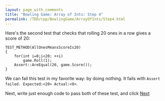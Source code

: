 ```yaml
---
layout: page_with_comments
title: "Bowling Game: Array of Ints: Step 4"
permalink: /TDD/cpp/BowlingGame/ArrayOfInts/Step4.html
---
```


Here's the second test that checks that rolling 20 ones in a row gives a score of 20:

```
TEST_METHOD(AllOnesMeansScoreIs20)
{
    for(int i=0;i<20; ++i)
        game.Roll(1);
    Assert::AreEqual(20, game.Score());
}
```

We can fail this test in my favorite way:  by doing nothing. It fails with ```Assert failed. Expected:<20> Actual:<0>```.

Next, write just enough code to pass both of these test, and click [Next](Step5.html)
